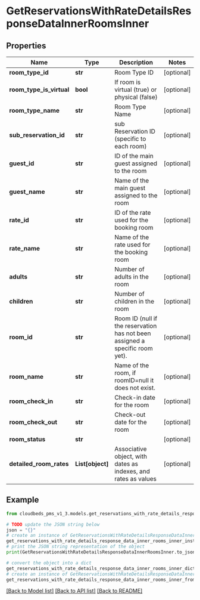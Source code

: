 # GetReservationsWithRateDetailsResponseDataInnerRoomsInner


## Properties

Name | Type | Description | Notes
------------ | ------------- | ------------- | -------------
**room_type_id** | **str** | Room Type ID | [optional] 
**room_type_is_virtual** | **bool** | If room is virtual (true) or physical (false) | [optional] 
**room_type_name** | **str** | Room Type Name | [optional] 
**sub_reservation_id** | **str** | sub Reservation ID (specific to each room) | [optional] 
**guest_id** | **str** | ID of the main guest assigned to the room | [optional] 
**guest_name** | **str** | Name of the main guest assigned to the room | [optional] 
**rate_id** | **str** | ID of the rate used for the booking room | [optional] 
**rate_name** | **str** | Name of the rate used for the booking room | [optional] 
**adults** | **str** | Number of adults in the room | [optional] 
**children** | **str** | Number of children in the room | [optional] 
**room_id** | **str** | Room ID (null if the reservation has not been assigned a specific room yet). | [optional] 
**room_name** | **str** | Name of the room, if roomID&#x3D;null it does not exist. | [optional] 
**room_check_in** | **str** | Check-in date for the room | [optional] 
**room_check_out** | **str** | Check-out date for the room | [optional] 
**room_status** | **str** |  | [optional] 
**detailed_room_rates** | **List[object]** | Associative object, with dates as indexes, and rates as values | [optional] 

## Example

```python
from cloudbeds_pms_v1_3.models.get_reservations_with_rate_details_response_data_inner_rooms_inner import GetReservationsWithRateDetailsResponseDataInnerRoomsInner

# TODO update the JSON string below
json = "{}"
# create an instance of GetReservationsWithRateDetailsResponseDataInnerRoomsInner from a JSON string
get_reservations_with_rate_details_response_data_inner_rooms_inner_instance = GetReservationsWithRateDetailsResponseDataInnerRoomsInner.from_json(json)
# print the JSON string representation of the object
print(GetReservationsWithRateDetailsResponseDataInnerRoomsInner.to_json())

# convert the object into a dict
get_reservations_with_rate_details_response_data_inner_rooms_inner_dict = get_reservations_with_rate_details_response_data_inner_rooms_inner_instance.to_dict()
# create an instance of GetReservationsWithRateDetailsResponseDataInnerRoomsInner from a dict
get_reservations_with_rate_details_response_data_inner_rooms_inner_from_dict = GetReservationsWithRateDetailsResponseDataInnerRoomsInner.from_dict(get_reservations_with_rate_details_response_data_inner_rooms_inner_dict)
```
[[Back to Model list]](../README.md#documentation-for-models) [[Back to API list]](../README.md#documentation-for-api-endpoints) [[Back to README]](../README.md)


